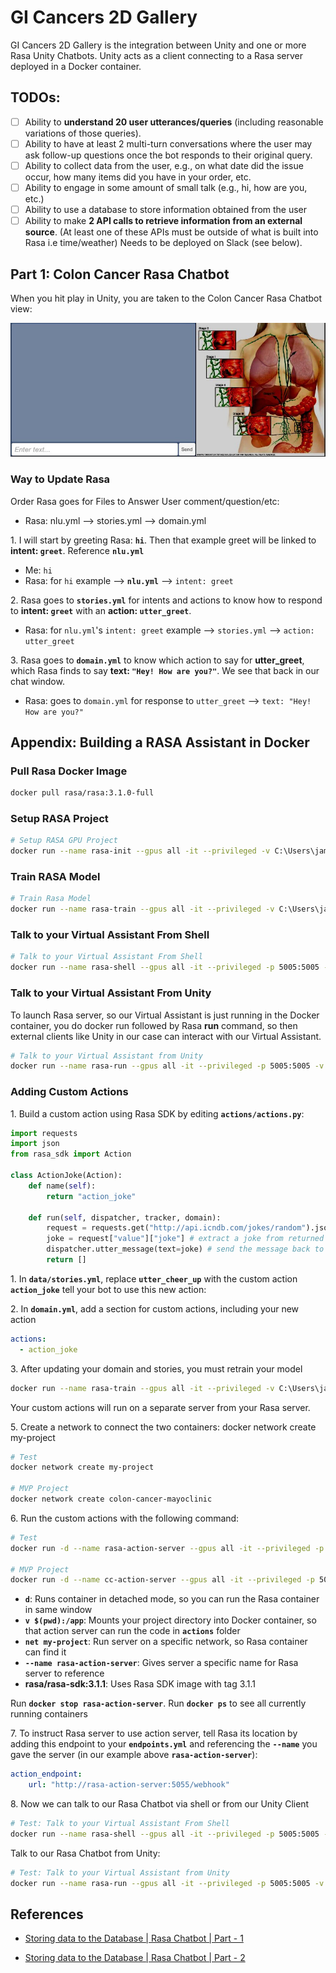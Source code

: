 # GI Cancers 2D Gallery

GI Cancers 2D Gallery is the integration between Unity and one or more Rasa Unity Chatbots. Unity acts as a client connecting to a Rasa server deployed in a Docker container.

## TODOs:

- [ ] Ability to **understand 20 user utterances/queries** (including reasonable variations of those queries).
- [ ] Ability to have at least 2 multi-turn conversations where the user may ask follow-up questions once the bot responds to their original query.
- [ ] Ability to collect data from the user, e.g., on what date did the issue occur, how many items did you have in your order, etc.
- [ ] Ability to engage in some amount of small talk (e.g., hi, how are you, etc.)
- [ ] Ability to use a database to store information obtained from the user
- [ ] Ability to make **2 API calls to retrieve information from an external source**. (At least one of these APIs must be outside of what is built into Rasa i.e time/weather)
Needs to be deployed on Slack (see below).

## Part 1: Colon Cancer Rasa Chatbot

When you hit play in Unity, you are taken to the Colon Cancer Rasa Chatbot view:

![colon_cancer_rasa](images/rasa_unity_colon_cancer_part1.jpg)

### Way to Update Rasa

Order Rasa goes for Files to Answer User comment/question/etc:

- Rasa: nlu.yml --> stories.yml --> domain.yml

1\. I will start by greeting Rasa: **`hi`**. Then that example greet will be linked to **intent: `greet`**. Reference **`nlu.yml`**

- Me: `hi`
- Rasa: for `hi` example --> **`nlu.yml`** --> `intent: greet`

2\. Rasa goes to **`stories.yml`** for intents and actions to know how to respond to **intent: `greet`** with an **action: `utter_greet`**.

- Rasa: for `nlu.yml`'s `intent: greet` example -->  `stories.yml` --> `action: utter_greet`

3\. Rasa goes to **`domain.yml`** to know which action to say for **utter_greet**, which Rasa finds to say **text: `"Hey! How are you?"`**. We see that back in our chat window.

- Rasa: goes to `domain.yml` for response to `utter_greet` --> `text: "Hey! How are you?"`

## Appendix: Building a RASA Assistant in Docker

### Pull Rasa Docker Image

~~~bash
docker pull rasa/rasa:3.1.0-full
~~~

### Setup RASA Project

~~~bash
# Setup RASA GPU Project
docker run --name rasa-init --gpus all -it --privileged -v C:\Users\james\Documents\GitHub\GI-Cancers-2D-Gallery\rasa_apps\colon_cancer_va:/app rasa/rasa:3.1.0-full init --no-prompt
~~~

### Train RASA Model

~~~bash
# Train Rasa Model
docker run --name rasa-train --gpus all -it --privileged -v C:\Users\james\Documents\GitHub\GI-Cancers-2D-Gallery\rasa_apps\colon_cancer_va:/app rasa/rasa:3.1.0-full train --domain domain.yml --data data --out models
~~~


### Talk to your Virtual Assistant From Shell

~~~bash
# Talk to your Virtual Assistant From Shell
docker run --name rasa-shell --gpus all -it --privileged -p 5005:5005 -v C:\Users\james\Documents\GitHub\GI-Cancers-2D-Gallery\rasa_apps\colon_cancer_va:/app rasa/rasa:3.1.0-full shell
~~~

### Talk to your Virtual Assistant From Unity

To launch Rasa server, so our Virtual Assistant is just running in the Docker container, you do docker run followed by Rasa **run** command, so then external clients like Unity in our case can interact with our Virtual Assistant.

~~~bash
# Talk to your Virtual Assistant from Unity
docker run --name rasa-run --gpus all -it --privileged -p 5005:5005 -v C:\Users\james\Documents\GitHub\GI-Cancers-2D-Gallery\rasa_apps\colon_cancer_va:/app rasa/rasa:3.1.0-full run
~~~

### Adding Custom Actions

1\. Build a custom action using Rasa SDK by editing **`actions/actions.py`**:

~~~python
import requests
import json
from rasa_sdk import Action

class ActionJoke(Action):
    def name(self):
        return "action_joke"

    def run(self, dispatcher, tracker, domain):
        request = requests.get("http://api.icndb.com/jokes/random").json() # make an api call
        joke = request["value"]["joke"] # extract a joke from returned json response
        dispatcher.utter_message(text=joke) # send the message back to the user
        return []

~~~

1\. In **`data/stories.yml`**, replace **`utter_cheer_up`** with the custom action **`action_joke`** tell your bot to use this new action:

2\. In **`domain.yml`**, add a section for custom actions, including your
new action

~~~yml
actions:
  - action_joke
~~~

3\. After updating your domain and stories, you must retrain your model

~~~bash
docker run --name rasa-train --gpus all -it --privileged -v C:\Users\james\Documents\GitHub\GI-Cancers-2D-Gallery\rasa_apps\colon_cancer_va:/app rasa/rasa:3.1.0-full train --domain domain.yml --data data --out models
~~~

Your custom actions will run on a separate server from your Rasa server.

5\. Create a network to connect the two containers: docker network create my-project

~~~bash
# Test
docker network create my-project

# MVP Project
docker network create colon-cancer-mayoclinic
~~~

6\. Run the custom actions with the following command: 

~~~bash
# Test
docker run -d --name rasa-action-server --gpus all -it --privileged -p 5055:5055 -v C:\Users\james\Documents\GitHub\GI-Cancers-2D-Gallery\rasa_apps\colon_cancer_va\actions:/app/actions --net my-project rasa/rasa-sdk:3.1.1

# MVP Project
docker run -d --name cc-action-server --gpus all -it --privileged -p 5055:5055 -v C:\Users\james\Documents\GitHub\GI-Cancers-2D-Gallery\rasa_apps\colon_cancer_va\actions:/app/actions --net colon-cancer-mayoclinic rasa/rasa-sdk:3.1.1
~~~

- **`d`**: Runs container in detached mode, so you can run the Rasa container in same window
- **`v $(pwd):/app`**: Mounts your project directory into Docker container, so that action server can run the code in **`actions`** folder
- **`net my-project`**: Run server on a specific network, so Rasa container can find it 
- **`--name rasa-action-server`**: Gives server a specific name for Rasa server to reference
- **rasa/rasa-sdk:3.1.1**: Uses Rasa SDK image with tag 3.1.1
  
Run **`docker stop rasa-action-server`**. Run **`docker ps`** to see all currently running containers

7\. To instruct Rasa server to use action server, tell Rasa its location by adding this endpoint to your **`endpoints.yml`** and referencing the **`--name`** you gave the server (in our example above **`rasa-action-server`**):

~~~yml
action_endpoint:
    url: "http://rasa-action-server:5055/webhook"
~~~

8\. Now we can talk to our Rasa Chatbot via shell or from our Unity Client

~~~bash
# Test: Talk to your Virtual Assistant From Shell
docker run --name rasa-shell --gpus all -it --privileged -p 5005:5005 -v C:\Users\james\Documents\GitHub\GI-Cancers-2D-Gallery\rasa_apps\colon_cancer_va:/app --net my-project rasa/rasa:3.1.0-full shell
~~~

Talk to our Rasa Chatbot from Unity:

~~~bash
# Test: Talk to your Virtual Assistant from Unity
docker run --name rasa-run --gpus all -it --privileged -p 5005:5005 -v C:\Users\james\Documents\GitHub\GI-Cancers-2D-Gallery\rasa_apps\colon_cancer_va:/app --net my-project  rasa/rasa:3.1.0-full run
~~~

## References

- [Storing data to the Database | Rasa Chatbot | Part - 1](https://www.youtube.com/watch?v=rS4Wb8hvggI)

- [Storing data to the Database | Rasa Chatbot | Part - 2](https://www.youtube.com/watch?v=Ds8cB3LZwfU)
